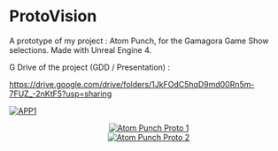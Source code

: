 # ProtoVision
A prototype of my project : Atom Punch, for the Gamagora Game Show selections.
Made with Unreal Engine 4.

G Drive of the project (GDD / Presentation) :

https://drive.google.com/drive/folders/1JkFOdC5hqD9md00Rn5m-7FUZ_-2nKtF5?usp=sharing

[![APP1](https://i9.ytimg.com/vi/CbzR76I7uKk/mq2.jpg?sqp=CMTH798F&rs=AOn4CLBW-NWciyxM5Ui5rusMdHPNq4qOxA)](https://youtu.be/CbzR76I7uKk)

 <div align="center">
  <a href=" https://youtu.be/CbzR76I7uKk"><img src="https://i9.ytimg.com/vi/CbzR76I7uKk/mq2.jpg?sqp=CMTH798F&rs=AOn4CLBW-NWciyxM5Ui5rusMdHPNq4qOxA" alt="Atom Punch Proto 1"></a>
</div>
 <div align="center">
  <a href=" https://youtu.be/RfKFtl4JCto"><img src="https://i9.ytimg.com/vi/RfKFtl4JCto/mq2.jpg?sqp=CPDJ798F&rs=AOn4CLB1j1_QaG_8IJJB4gfCMSWeF-IGbA" alt="Atom Punch Proto 2"></a>
</div>
